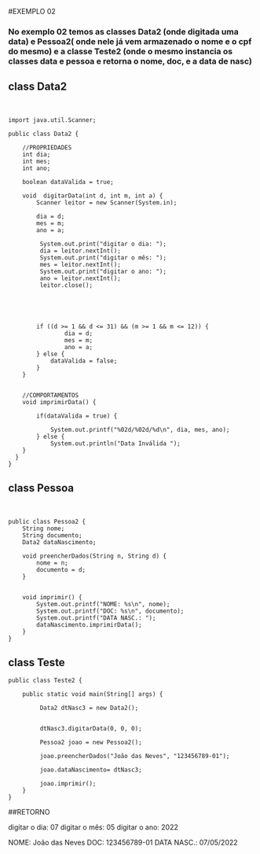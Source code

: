 #EXEMPLO 02

### No exemplo 02 temos as classes Data2 (onde digitada uma data) e Pessoa2( onde nele já vem armazenado o nome e o cpf do mesmo) e a classe Teste2 (onde o mesmo instancia os classes data e pessoa e retorna  o nome, doc, e a data de nasc)  



## class Data2 

​	

	import java.util.Scanner;
	
	public class Data2 {
		
		//PROPRIEDADES
		int dia;
		int mes;
		int ano;
		
		boolean dataValida = true;
		
		void  digitarData(int d, int m, int a) {
			Scanner leitor = new Scanner(System.in);
			
			dia = d;
			mes = m;
			ano = a;
			
			 System.out.print("digitar o dia: ");
			 dia = leitor.nextInt();
			 System.out.print("digitar o mês: ");
			 mes = leitor.nextInt();
			 System.out.print("digitar o ano: ");
			 ano = leitor.nextInt();
			 leitor.close();
		
		
		
		
		
			if ((d >= 1 && d <= 31) && (m >= 1 && m <= 12)) {
					dia = d;
					mes = m;
					ano = a;
			} else {
				dataValida = false;
			}
		}
		
		
		//COMPORTAMENTOS
		void imprimirData() {
			
			if(dataValida = true) {
			
				System.out.printf("%02d/%02d/%d\n", dia, mes, ano);
			} else {
				System.out.println("Data Inválida ");
		}
	  }
	}
	


	
## class Pessoa

​	
	
	public class Pessoa2 {
		String nome;
		String documento;
		Data2 dataNascimento;
		
		void preencherDados(String n, String d) {
			nome = n;
			documento = d;
		}
		
		
		void imprimir() {
			System.out.printf("NOME: %s\n", nome);
			System.out.printf("DOC: %s\n", documento);
			System.out.printf("DATA NASC.: ");
			dataNascimento.imprimirData();
		}
	}
	
## class Teste

	public class Teste2 {
	
		public static void main(String[] args) {
			
			 Data2 dtNasc3 = new Data2();
					 
			 
			 dtNasc3.digitarData(0, 0, 0);
	
			 Pessoa2 joao = new Pessoa2();
		
			 joao.preencherDados("João das Neves", "123456789-01");
			 
			 joao.dataNascimento= dtNasc3;
			 
			 joao.imprimir();
		}
	}
	


##RETORNO

digitar o dia: 07
digitar o mês: 05
digitar o ano: 2022



NOME: João das Neves
DOC: 123456789-01
DATA NASC.: 07/05/2022